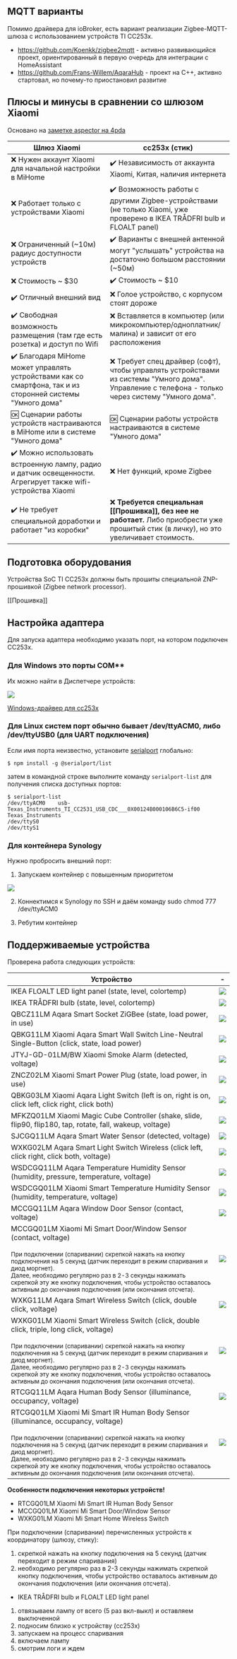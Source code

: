 <!-- TITLE: Добро пожаловать в Zigbee -->
<!-- SUBTITLE: Здесь будет всякое разное-безобразное -->
  
## MQTT варианты

Помимо драйвера для ioBroker, есть вариант реализации Zigbee-MQTT-шлюза с использованием устройств TI CC253x.

* https://github.com/Koenkk/zigbee2mqtt - активно развивающийся проект, ориентированный в первую очередь для интеграции с HomeAssistant
* https://github.com/Frans-Willem/AqaraHub - проект на C++, активно стартовал, но почему-то приостановил развитие

## Плюсы и минусы в сравнении со шлюзом Xiaomi

Основано на [заметке aspector на 4pda](http://4pda.ru/forum/index.php?showtopic=794186&view=findpost&p=70553896 )

Шлюз Xiaomi | cc253x (стик)
------------| -------------
❌ Нужен аккаунт Xiaomi для начальной настройки в MiHome | ✔️ Независимость от аккаунта Xiaomi, Китая, наличия интернета
❌ Работает только с устройствами Xiaomi | ✔️ Возможность работы с другими Zigbee-устройствами (не только Xiaomi, уже проверено в IKEA TRÅDFRI bulb и FLOALT panel)
❌ Ограниченный (~10м) радиус доступности устройств | ✔️ Варианты с внешней антенной могут "услышать" устройства на достаточно большом расстоянии (~50м)
❌ Стоимость ~ $30 | ✔️ Стоимость ~ $10
✔️ Отличный внешний вид | ❌ Голое устройство, с корпусом стоят дороже
✔️ Свободная возможность размещения (там где есть розетка) и доступ по Wifi | ❌ Вставляется в компьютер (или микрокомпьютер/одноплатник/малина) и зависит от его расположения
✔️ Благодаря MiHome может управлять устройствами как со смартфона, так и из сторонней системы "Умного дома" | ❌ Требует спец драйвер (софт), чтобы управлять устройствами из системы "Умного дома". Управление с телефона - только через систему "Умного дома".
🆗 Сценарии работы устройств настраиваются в MiHome или в системе "Умного дома" | 🆗 Сценарии работы устройств настраиваются в системе "Умного дома"
✔️ Можно использовать встроенную лампу, радио и датчик освещенности. Агрегирует также wifi-устройства Xiaomi | ❌ Нет функций, кроме Zigbee
✔️ Не требует специальной доработки и работает "из коробки" | ❌ **Требуется специальная [[Прошивка]], без нее не работает.** Либо приобрести уже прошитый стик (в личку), но это увеличивает стоимость.

## Подготовка оборудования

Устройства SoC TI CC253x должны быть прошиты специальной ZNP-прошивкой (Zigbee network processor).

[[Прошивка]]

## Настройка адаптера

Для запуска адаптера необходимо указать порт, на котором подключен CC253x.

### Для Windows это порты COM**

Их можно найти в Диспетчере устройств:

![](https://github.com/kirovilya/files/blob/master/win-cc-port.PNG)

[Windows-драйвер для cc253x](https://github.com/kirovilya/files/blob/master/swrc088c.zip)

### Для Linux систем порт обычно бывает /dev/ttyACM0, либо /dev/ttyUSB0 (для UART подключения)

Если имя порта неизвестно, установите [serialport](https://www.npmjs.com/package/serialport) глобально:

`$ npm install -g @serialport/list`

затем в командной строке выполните команду `serialport-list` для получения списка доступных портов:

```
$ serialport-list
/dev/ttyACM0    usb-Texas_Instruments_TI_CC2531_USB_CDC___0X00124B000106B6C5-if00   Texas_Instruments
/dev/ttyS0
/dev/ttyS1
```

### Для контейнера Synology

Нужно пробросить внешний порт:

1. Запускаем контейнер с повышенным приоритетом

![](https://github.com/kirovilya/files/blob/master/308829c7-22e6-48a3-9d63-38b1789d08ea.jpg)

2. Коннектимся к Synology по SSH и даём команду
sudo chmod 777 /dev/ttyACM0

3. Ребутим контейнер

## Поддерживаемые устройства

Проверена работа следующих устройств:


Устройство | -
------------| -------------
IKEA FLOALT LED light panel (state, level, colortemp) | ![](https://raw.githubusercontent.com/kirovilya/ioBroker.zigbee/master/admin/img/FLOALT.panel.WS.png)
IKEA TRÅDFRI bulb (state, level, colortemp) | ![](https://raw.githubusercontent.com/kirovilya/ioBroker.zigbee/master/admin/img/TRADFRI.bulb.E27.png)
QBCZ11LM Aqara Smart Socket ZiGBee (state, load power, in use) | ![](https://raw.githubusercontent.com/kirovilya/ioBroker.zigbee/master/admin/img/plug.png)
QBKG11LM Xiaomi Aqara Smart Wall Switch Line-Neutral Single-Button (click, state, load power) | ![](https://raw.githubusercontent.com/kirovilya/ioBroker.zigbee/master/admin/img/ctrl_neutral1.png)
JTYJ-GD-01LM/BW Xiaomi Smoke Alarm (detected, voltage) | ![](https://raw.githubusercontent.com/kirovilya/ioBroker.zigbee/master/admin/img/smoke.png)
ZNCZ02LM Xiaomi Smart Power Plug (state, load power, in use) | ![](https://raw.githubusercontent.com/kirovilya/ioBroker.zigbee/master/admin/img/86plug.png)
QBKG03LM Xiaomi Aqara Light Switch (left is on, right is on, click left, click right, click both) | ![](https://raw.githubusercontent.com/kirovilya/ioBroker.zigbee/master/admin/img/ctrl_ln2.png)
MFKZQ01LM Xiaomi Magic Cube Controller (shake, slide, flip90, flip180, tap, rotate, fall, wakeup, voltage) | ![](https://raw.githubusercontent.com/kirovilya/ioBroker.zigbee/master/admin/img/cube.png)
SJCGQ11LM Aqara Smart Water Sensor (detected, voltage) | ![](https://raw.githubusercontent.com/kirovilya/ioBroker.zigbee/master/admin/img/sensor_wleak_aq1.png)
WXKG02LM Aqara Smart Light Switch Wireless (click left, click right, click both, voltage) | ![](https://raw.githubusercontent.com/kirovilya/ioBroker.zigbee/master/admin/img/86sw2.png)
WSDCGQ11LM Aqara Temperature Humidity Sensor (humidity, pressure, temperature, voltage) | ![](https://raw.githubusercontent.com/kirovilya/ioBroker.zigbee/master/admin/img/aqara_temperature_sensor.png)
WSDCGQ01LM Xiaomi Smart Temperature Humidity Sensor (humidity, temperature, voltage) | ![](https://raw.githubusercontent.com/kirovilya/ioBroker.zigbee/master/admin/img/sensor_ht.png)
MCCGQ11LM Aqara Window Door Sensor (contact, voltage) | ![](https://raw.githubusercontent.com/kirovilya/ioBroker.zigbee/master/admin/img/sensor_magnet_aq2.png)
MCCGQ01LM Xiaomi Mi Smart Door/Window Sensor (contact, voltage)<br/><br/><sup>При подключении (спаривании) скрепкой нажать на кнопку подключения на 5 секунд (датчик переходит в режим спаривания и диод моргнет).<br/>Далее, необходимо регулярно раз в 2-3 секунды нажимать скрепкой эту же кнопку подключения, чтобы устройство оставалось активным до окончания подключения (или окончания отсчета).</sup> | ![](https://raw.githubusercontent.com/kirovilya/ioBroker.zigbee/master/admin/img/contact.png)
WXKG11LM Aqara Smart Wireless Switch (click, double click, voltage) | ![](https://raw.githubusercontent.com/kirovilya/ioBroker.zigbee/master/admin/img/aqara.switch.png)
WXKG01LM Xiaomi Smart Wireless Switch (click, double click, triple, long click, voltage)<br/><br/><sup>При подключении (спаривании) скрепкой нажать на кнопку подключения на 5 секунд (датчик переходит в режим спаривания и диод моргнет).<br/>Далее, необходимо регулярно раз в 2-3 секунды нажимать скрепкой эту же кнопку подключения, чтобы устройство оставалось активным до окончания подключения (или окончания отсчета).</sup> | ![](https://raw.githubusercontent.com/kirovilya/ioBroker.zigbee/master/admin/img/xiaomi_wireless_switch.png)
RTCGQ11LM Aqara Human Body Sensor (illuminance, occupancy, voltage) | ![](https://raw.githubusercontent.com/kirovilya/ioBroker.zigbee/master/admin/img/aqara_numan_body_sensor.png)
RTCGQ01LM Xiaomi Mi Smart IR Human Body Sensor (illuminance, occupancy, voltage)<br/><br/><sup>При подключении (спаривании) скрепкой нажать на кнопку подключения на 5 секунд (датчик переходит в режим спаривания и диод моргнет).<br/>Далее, необходимо регулярно раз в 2-3 секунды нажимать скрепкой эту же кнопку подключения, чтобы устройство оставалось активным до окончания подключения (или окончания отсчета).</sup> | ![](https://raw.githubusercontent.com/kirovilya/ioBroker.zigbee/master/admin/img/motion.png)

**Особенности подключения некоторых устройств!**

* RTCGQ01LM Xiaomi Mi Smart IR Human Body Sensor 
* MCCGQ01LM Xiaomi Mi Smart Door/Window Sensor
* WXKG01LM Xiaomi Mi Smart Home Wireless Switch

При подключении (спаривании) перечисленных устройств к координатору (шлюзу, стику):
1. скрепкой нажать на кнопку подключения на 5 секунд (датчик переходит в режим спаривания)
2. необходимо регулярно раз в 2-3 секунды нажимать скрепкой кнопку подключения, чтобы устройство оставалось активным до окончания подключения (или окончания отсчета).

* IKEA TRÅDFRI bulb и FLOALT LED light panel

1. отвязываем лампу от всего (5 раз вкл-выкл) и оставляем выключенной
2. подносим близко к устройству (cc253x) 
3. запускаем на процесс спаривания
4. включаем лампу 
5. смотрим логи и ждем
